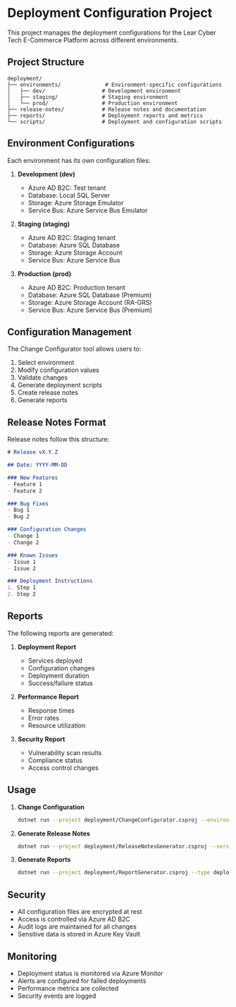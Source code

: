 # Deployment Configuration Project

This project manages the deployment configurations for the Lear Cyber Tech E-Commerce Platform across different environments.

## Project Structure

```
deployment/
├── environments/              # Environment-specific configurations
│   ├── dev/                  # Development environment
│   ├── staging/              # Staging environment
│   └── prod/                 # Production environment
├── release-notes/            # Release notes and documentation
├── reports/                  # Deployment reports and metrics
└── scripts/                  # Deployment and configuration scripts
```

## Environment Configurations

Each environment has its own configuration files:

1. **Development (dev)**
   - Azure AD B2C: Test tenant
   - Database: Local SQL Server
   - Storage: Azure Storage Emulator
   - Service Bus: Azure Service Bus Emulator

2. **Staging (staging)**
   - Azure AD B2C: Staging tenant
   - Database: Azure SQL Database
   - Storage: Azure Storage Account
   - Service Bus: Azure Service Bus

3. **Production (prod)**
   - Azure AD B2C: Production tenant
   - Database: Azure SQL Database (Premium)
   - Storage: Azure Storage Account (RA-GRS)
   - Service Bus: Azure Service Bus (Premium)

## Configuration Management

The Change Configurator tool allows users to:
1. Select environment
2. Modify configuration values
3. Validate changes
4. Generate deployment scripts
5. Create release notes
6. Generate reports

## Release Notes Format

Release notes follow this structure:
```markdown
# Release vX.Y.Z

## Date: YYYY-MM-DD

### New Features
- Feature 1
- Feature 2

### Bug Fixes
- Bug 1
- Bug 2

### Configuration Changes
- Change 1
- Change 2

### Known Issues
- Issue 1
- Issue 2

### Deployment Instructions
1. Step 1
2. Step 2
```

## Reports

The following reports are generated:
1. **Deployment Report**
   - Services deployed
   - Configuration changes
   - Deployment duration
   - Success/failure status

2. **Performance Report**
   - Response times
   - Error rates
   - Resource utilization

3. **Security Report**
   - Vulnerability scan results
   - Compliance status
   - Access control changes

## Usage

1. **Change Configuration**
   ```bash
   dotnet run --project deployment/ChangeConfigurator.csproj --environment dev
   ```

2. **Generate Release Notes**
   ```bash
   dotnet run --project deployment/ReleaseNotesGenerator.csproj --version 1.0.0
   ```

3. **Generate Reports**
   ```bash
   dotnet run --project deployment/ReportGenerator.csproj --type deployment
   ```

## Security

- All configuration files are encrypted at rest
- Access is controlled via Azure AD B2C
- Audit logs are maintained for all changes
- Sensitive data is stored in Azure Key Vault

## Monitoring

- Deployment status is monitored via Azure Monitor
- Alerts are configured for failed deployments
- Performance metrics are collected
- Security events are logged 
